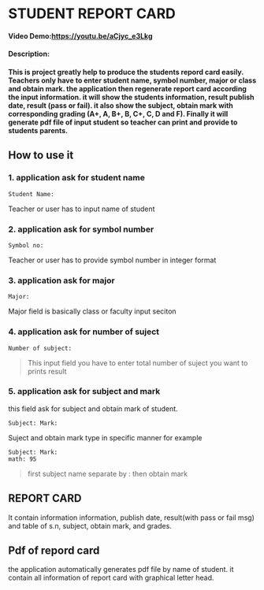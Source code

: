 # STUDENT REPORT CARD
#### Video Demo:<https://youtu.be/aCjyc_e3Lkg>
#### Description:
#### This is project greatly help to produce the students repord card easily. Teachers only have to enter student name, symbol number, major or class and obtain mark. the application then regenerate report card according the input information. it will show the students information, result publish date, result (pass or fail). it also show the subject, obtain mark with corresponding grading (A+, A, B+, B, C+, C, D and F). Finally it will generate pdf file of input student so teacher can print and provide to students parents.



## How to use it
### 1. application ask for student name
```
Student Name:
```
Teacher or user has to input name of student

### 2. application ask for symbol number
```
Symbol no:
```
Teacher or user has to provide symbol number in integer format

### 3. application ask for major
```
Major:
```
Major field is basically class or faculty input seciton

### 4. application ask for number of suject
```
Number of subject:
```
> This input field you have to enter total number of suject you want to prints result

### 5. application ask for subject and mark
this field ask for subject and obtain mark of student.
```
Subject: Mark:

```
Suject and obtain mark type in specific manner for example
```
Subject: Mark:
math: 95
```
> first subject name separate by : then obtain mark

## REPORT CARD
It contain information information, publish date, result(with pass or fail msg) and table of s.n, subject, obtain mark, and grades.

## Pdf of repord card
the application automatically generates pdf file by name of student. it contain all information of report card with graphical letter head.